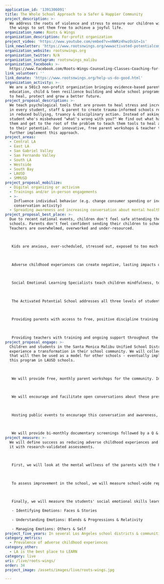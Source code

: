```yaml
---
application_id: '1391306091'
title: The Whole School Approach to a Safer & Happier Community
project_description: >-
  We address the roots of violence and stress to ensure our children will have
  the wings to set them free to achieve a joyful life.
organization_name: Roots & Wings
organization_description: For-profit organization
project_video: 'https://www.youtube.com/embed?v=nNWKz4hwzOc&t=1s'
link_newsletter: 'https://www.rootsnwings.org/wwwactivated-potentialcom.html'
organization_website: rootsnwings.org
organization_twitter: N/A
organization_instagram: rootsnwings_malibu
organization_facebook: >-
  https://www.facebook.com/Roots-Wings-Counseling-Classes-Coaching-for-a-Meaningful-Life-1952358844987700/
link_volunteer: ''
link_donate: 'https://www.rootsnwings.org/help-us-do-good.html'
organization_activity: >-
  We are a 501c3 non-profit organization bringing evidence-based parent
  education, child & teen resilience building and whole school programs proven
  to heal, protect and grow a better future.
project_proposal_description: >-
  We teach psychological tools that are proven to heal stress and increase joy
  in every student, staff & parent to create trauma-informed schools resulting
  in reduced bullying, truancy & disciplinary action. Instead of asking a
  student who's misbehaved "what's wrong with you?" We find out what happened to
  them and get to the root of the problem to teach them tools to heal and live
  to their potential. Our innovative, free parent workshops & teacher trainings
  further implement this approach.
project_areas:
  - Central LA
  - East LA
  - San Gabriel Valley
  - San Fernando Valley
  - South LA
  - Westside
  - South Bay
  - LAUSD
  - SMMUSD
project_proposal_mobilize:
  - Digital organizing or activism
  - Trainings and/or in-person engagements
  - >-
    Influence individual behavior (e.g. change consumer spending or increase
    conservation activity)
  - Spreading awareness and increasing conversation about mental health
project_proposal_best_place: >-
  Due to recent national events, children don't feel safe attending their
  schools. Parents don't feel confident sending their children to school.
  Teachers are overwhelmed, overworked and under-resourced. 
   
   
   
   Kids are anxious, over-scheduled, stressed out, exposed to too much too soon, and being bullied and teased. Families are disconnected, lacking psychological tools to navigate through a socially isolating world. Parents don't know how to parent effectively and are either too permissive or too punitive. Kids are depressed and anxious and the adults in their lives don't have the tools to know how to help. 
   
   
   
   Adverse childhood experiences can create negative, lasting impacts on a child's development. Roots & Wings believes that the opportunity is now. We need to better understand our children and acquire tools to make raising children a joyful, transformational experience for both you and them.
   
   
   
   Social Emotional Learning Specialists teach children mindfulness, techniques for emotional regulation and dealing with stress. They offer tools for conflict resolution and problem-solving. Done in groups through play & creative expression, children will develop critical life skills that are not taught elsewhere. The services provided will decrease rates of anxiety, depression, bullying & disciplinary action. 
   
   
   
   The Activated Potential School addresses all three levels of students needs from a low-level of misbehavior to repetitive and more serious behavior to serious, chronic and dangerous misbehavior. This model is originated from the work of Sugai et al at the University of Oregon. 
   
   
   
   Providing parents with access to free, positive discipline training led by a Certified Positive Discipline instructor will decrease child abuse and improve family cooperation & communication. Monthly parent workshops on topics such as social media, bullying, and more will promote constructive conversation among the community. 
   
   
   
   Providing teachers with training and ongoing support throughout the duration of the school year will help them feel more equipped to deal with classroom challenges. It will reduce teachers' stress and burn out, allowing them to provide appropriate and beneficial support for their students. It will also provide teachers with communal language and ways to communicate with their families, creating cohesion between schools and families.
project_proposal_engage: >-
  Children and students in the Santa Monica Malibu Unified School District will
  experience a transformation in their school community. We will collect data
  that will then be used as a model for other schools - eventually implementing
  this program in LAUSD schools. 
   
   
   
   We will provide free, monthly parent workshops for the community. In addition to the weekly trainings for school parents. 
   
   
   
   We will encourage and facilitate open conversations about these pressing issues among all of our community members through workshops and events. We will send out educational documents that will detail tools & techniques from which all can benefit. 
   
   
   
   Hosting public events to encourage this conversation and awareness, we will seek volunteers who want to further facilitate and implement our mission. 
   
   
   
   We will provide bi-monthly documentary screenings followed by a Q & A with a Roots & Wings counselor at City Hall, all designed to improve mental health.
project_measure: >-
  We will define success as reducing adverse childhood experiences and measure
  it with research-validated assessments. 
   
   
   
   First, we will look at the mental wellness of the parents with the Patient Health Questionnaire (PHQ-2 and PHQ-9) to assess of a parent's level of mental well-being, consisting of two and nine questions, respectively. This will be a pre-test and post-test at the end of the year. We will also measure parent's improvement in parenting style with pre-post testing (including measuring parent's discipline style). 
   
   
   
   To assess improvement in the school, we will measure school-wide reports of bullying and teasing in the beginning and end of the year, and look for changes in suspensions and truancy over the year.
   
   
   
   Finally, we will measure the students' social emotional skills learned with the validated Multifactor Emotional Intelligence Scale (MEIS) with these subtests:
   
   - Identifying Emotions: Faces & Stories
   
   - Understanding Emotions: Blends & Progressions & Relativity
   
   - Managing Emotions: Others & Self
project_five_years: In several Los Angeles school districts & communities nationwide.
category_metrics:
  - Prevalence of adverse childhood experiences
category_other:
  - LA is the best place to LEARN
category: live
uri: /live/roots-wings/
order: 34
project_image: /assets/images/live/roots-wings.jpg

---
```

